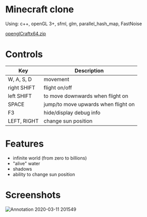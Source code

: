 # Minecraft clone
Using: c++, openGL 3+, sfml, glm, parallel_hash_map, FastNoise

[openglCraftx64.zip](https://github.com/Bezhok/Minecraft/files/4319649/openglCraftx64.zip)

# Controls
| Key | Description |
| ------ | ------ |
| W, A, S, D | movement |
| right SHIFT | flight on/off |
| left SHIFT | to move downwards when flight on |
| SPACE | jump/to move upwards when flight on |
| F3 | hide/display debug info |
| LEFT, RIGHT | change sun position |

# Features
- infinite world (from zero to billions)
- "alive" water
- shadows
- ability to change sun position

# Screenshots
![Annotation 2020-03-11 201549](https://user-images.githubusercontent.com/30340548/76444560-3107cc80-63d5-11ea-8ebf-39e131599d82.png)
